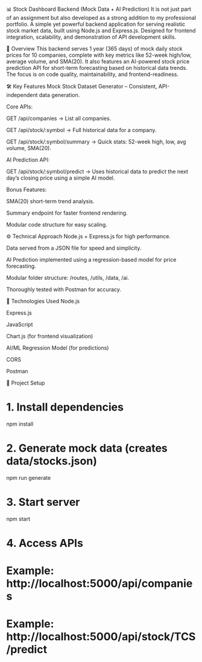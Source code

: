 📊 Stock Dashboard Backend (Mock Data + AI Prediction)
It is not just part of an assignment but also developed as a strong addition to my professional portfolio.
A simple yet powerful backend application for serving realistic stock market data, built using Node.js and Express.js. Designed for frontend integration, scalability, and demonstration of API development skills.

📌 Overview
This backend serves 1 year (365 days) of mock daily stock prices for 10 companies, complete with key metrics like 52-week high/low, average volume, and SMA(20).
It also features an AI-powered stock price prediction API for short-term forecasting based on historical data trends.
The focus is on code quality, maintainability, and frontend-readiness.

🛠 Key Features
Mock Stock Dataset Generator – Consistent, API-independent data generation.

Core APIs:

GET /api/companies → List all companies.

GET /api/stock/:symbol → Full historical data for a company.

GET /api/stock/:symbol/summary → Quick stats: 52-week high, low, avg volume, SMA(20).

AI Prediction API:

GET /api/stock/:symbol/predict → Uses historical data to predict the next day’s closing price using a simple AI model.

Bonus Features:

SMA(20) short-term trend analysis.

Summary endpoint for faster frontend rendering.

Modular code structure for easy scaling.

⚙️ Technical Approach
Node.js + Express.js for high performance.

Data served from a JSON file for speed and simplicity.

AI Prediction implemented using a regression-based model for price forecasting.

Modular folder structure: /routes, /utils, /data, /ai.

Thoroughly tested with Postman for accuracy.

🧰 Technologies Used
Node.js

Express.js

JavaScript

Chart.js (for frontend visualization)

AI/ML Regression Model (for predictions)

CORS

Postman

📂 Project Setup

# 1. Install dependencies
npm install

# 2. Generate mock data (creates data/stocks.json)
npm run generate

# 3. Start server
npm start

# 4. Access APIs
# Example: http://localhost:5000/api/companies
# Example: http://localhost:5000/api/stock/TCS/predict
